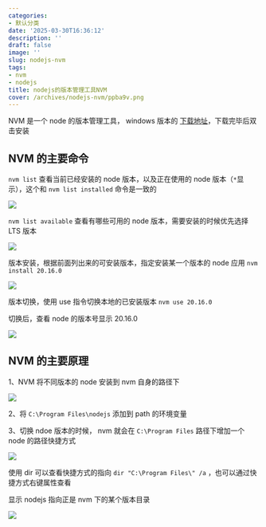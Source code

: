 ```yaml
---
categories:
- 默认分类
date: '2025-03-30T16:36:12'
description: ''
draft: false
image: ''
slug: nodejs-nvm
tags:
- nvm
- nodejs
title: nodejs的版本管理工具NVM
cover: /archives/nodejs-nvm/ppba9v.png
---
```


NVM 是一个 node 的版本管理工具， windows 版本的 [下载地址](https://github.com/coreybutler/nvm-windows/releases/download/1.2.2/nvm-setup.exe)，下载完毕后双击安装

## NVM 的主要命令

`nvm list` 查看当前已经安装的 node 版本，以及正在使用的 node 版本（`*`显示），这个和 `nvm list installed` 命令是一致的

![](/archives/nodejs-nvm/ppba9v.png)


`nvm list available` 查看有哪些可用的 node 版本，需要安装的时候优先选择 LTS 版本

![](/archives/nodejs-nvm/psdcxb.png)

版本安装，根据前面列出来的可安装版本，指定安装某一个版本的 node 应用 `nvm install 20.16.0`

![](/archives/nodejs-nvm/qhc9l7.png)


版本切换，使用 use 指令切换本地的已安装版本 `nvm use 20.16.0`

切换后，查看 node 的版本号显示 20.16.0 

![](/archives/nodejs-nvm/qjn4eu.png)

## NVM 的主要原理

1、NVM 将不同版本的 node 安装到 nvm 自身的路径下

![](/archives/nodejs-nvm/qmjy2o.png)


2、将 `C:\Program Files\nodejs` 添加到 path 的环境变量

3、切换 ndoe 版本的时候， nvm 就会在 `C:\Program Files` 路径下增加一个 node 的路径快捷方式

![](/archives/nodejs-nvm/qni6cd.png)


使用 dir 可以查看快捷方式的指向 `dir "C:\Program Files\" /a` ，也可以通过快捷方式右键属性查看

显示 nodejs 指向正是 nvm 下的某个版本目录 

![](/archives/nodejs-nvm/qvomsm.png)

